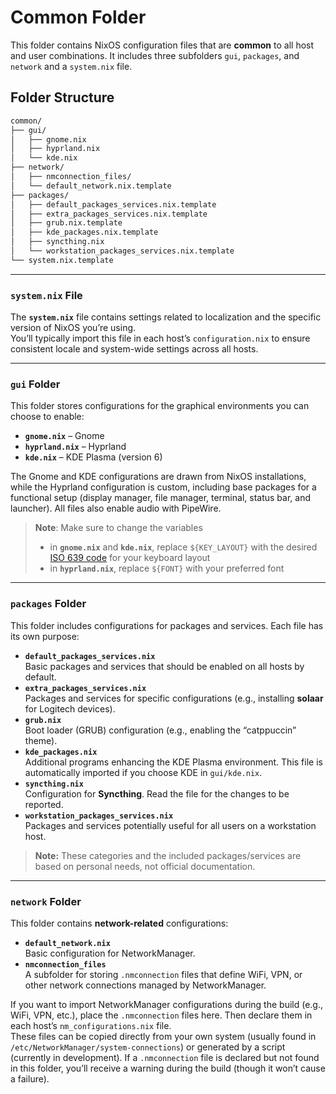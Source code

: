 # Common Folder

This folder contains NixOS configuration files that are **common** to all host and user combinations. It includes three subfolders `gui`, `packages`, and `network` and a `system.nix` file.

## Folder Structure

```bash
common/
├── gui/
│   ├── gnome.nix
│   ├── hyprland.nix
│   └── kde.nix
├── network/
│   ├── nmconnection_files/
│   └── default_network.nix.template
├── packages/
│   ├── default_packages_services.nix.template
│   ├── extra_packages_services.nix.template
│   ├── grub.nix.template
│   ├── kde_packages.nix.template
│   ├── syncthing.nix
│   └── workstation_packages_services.nix.template
└── system.nix.template
```

---

### `system.nix` File

The **`system.nix`** file contains settings related to localization and the specific version of NixOS you’re using.  
You’ll typically import this file in each host’s `configuration.nix` to ensure consistent locale and system-wide settings across all hosts.

---

### `gui` Folder

This folder stores configurations for the graphical environments you can choose to enable:

- **`gnome.nix`** – Gnome  
- **`hyprland.nix`** – Hyprland  
- **`kde.nix`** – KDE Plasma (version 6)

The Gnome and KDE configurations are drawn from NixOS installations, while the Hyprland configuration is custom, including base packages for a functional setup (display manager, file manager, terminal, status bar, and launcher). All files also enable audio with PipeWire.

> **Note**: Make sure to change the variables
> - in **`gnome.nix`** and **`kde.nix`**, replace `${KEY_LAYOUT}` with the desired [ISO 639 code](https://en.wikipedia.org/wiki/List_of_ISO_639_language_codes) for your keyboard layout
> - in **`hyprland.nix`**, replace `${FONT}` with your preferred font

---

### `packages` Folder

This folder includes configurations for packages and services. Each file has its own purpose:

- **`default_packages_services.nix`**  
  Basic packages and services that should be enabled on all hosts by default.
- **`extra_packages_services.nix`**  
  Packages and services for specific configurations (e.g., installing **solaar** for Logitech devices).
- **`grub.nix`**  
  Boot loader (GRUB) configuration (e.g., enabling the “catppuccin” theme).
- **`kde_packages.nix`**  
  Additional programs enhancing the KDE Plasma environment. This file is automatically imported if you choose KDE in `gui/kde.nix`.
- **`syncthing.nix`**  
  Configuration for **Syncthing**. Read the file for the changes to be reported.
- **`workstation_packages_services.nix`**  
  Packages and services potentially useful for all users on a workstation host.

> **Note:** These categories and the included packages/services are based on personal needs, not official documentation.

---

### `network` Folder

This folder contains **network-related** configurations:

- **`default_network.nix`**  
  Basic configuration for NetworkManager.
- **`nmconnection_files`**  
  A subfolder for storing `.nmconnection` files that define WiFi, VPN, or other network connections managed by NetworkManager.

If you want to import NetworkManager configurations during the build (e.g., WiFi, VPN, etc.), place the `.nmconnection` files here. Then declare them in each host’s `nm_configurations.nix` file.  
These files can be copied directly from your own system (usually found in `/etc/NetworkManager/system-connections`) or generated by a script (currently in development).
If a `.nmconnection` file is declared but not found in this folder, you’ll receive a warning during the build (though it won’t cause a failure).
